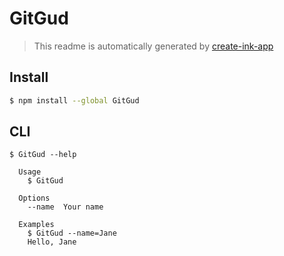 # GitGud

> This readme is automatically generated by [create-ink-app](https://github.com/vadimdemedes/create-ink-app)


## Install

```bash
$ npm install --global GitGud
```


## CLI

```
$ GitGud --help

  Usage
    $ GitGud

  Options
    --name  Your name

  Examples
    $ GitGud --name=Jane
    Hello, Jane
```

